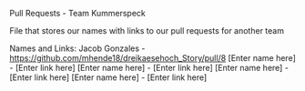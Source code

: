 Pull Requests - Team Kummerspeck

File that stores our names with links to our pull requests for another team

Names and Links:
Jacob Gonzales - https://github.com/mhende18/dreikaesehoch_Story/pull/8
[Enter name here] - [Enter link here]
[Enter name here] - [Enter link here]
[Enter name here] - [Enter link here]
[Enter name here] - [Enter link here]
